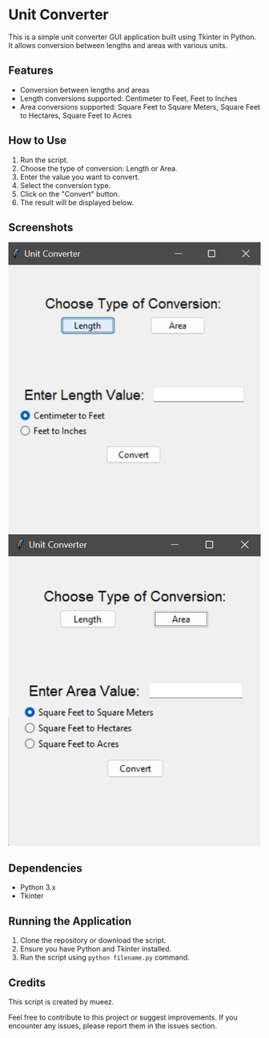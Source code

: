 # Unit Converter

This is a simple unit converter GUI application built using Tkinter in Python. It allows conversion between lengths and areas with various units.

## Features
- Conversion between lengths and areas
- Length conversions supported: Centimeter to Feet, Feet to Inches
- Area conversions supported: Square Feet to Square Meters, Square Feet to Hectares, Square Feet to Acres

## How to Use
1. Run the script.
2. Choose the type of conversion: Length or Area.
3. Enter the value you want to convert.
4. Select the conversion type.
5. Click on the "Convert" button.
6. The result will be displayed below.

## Screenshots
![Length Conversion](length_conversion.png)
![Area Conversion](area_conversion.png)

## Dependencies
- Python 3.x
- Tkinter

## Running the Application
1. Clone the repository or download the script.
2. Ensure you have Python and Tkinter installed.
3. Run the script using `python filename.py` command.

## Credits
This script is created by mueez.


Feel free to contribute to this project or suggest improvements. If you encounter any issues, please report them in the issues section.
